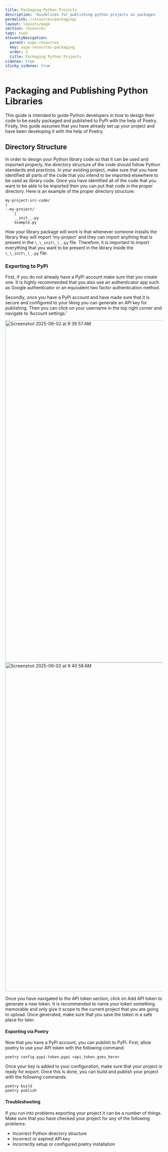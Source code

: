 ```yaml
---
title: Packaging Python Projects
description: 'Guidelines for publishing python projects as packages'
permalink: /resources/packaging/
layout: layouts/page
section: resources
tags: ospo
eleventyNavigation:
  parent: ospo-resources
  key: ospo-resources-packaging
  order: 3
  title: Packaging Python Projects
sidenav: true
sticky_sidenav: true
---
```


# Packaging and Publishing Python Libraries

This guide is intended to guide Python developers in how to design their code to be easily packaged and published to PyPi with the help of Poetry. Firstly, this guide assumes that you have already set up your project and have been developing it with the help of Poetry. 

## Directory Structure

In order to design your Python library code so that it can be used and imported properly, the directory structure of the code should follow Python standards and practices. In your existing project, make sure that you have identified all parts of the code that you intend to be imported elsewhere to be used as library code. Once you have identified all of the code that you want to be able to be imported then you can put that code in the proper directory. Here is an example of the proper directory structure:

```shell
my-project-src-code/
|
--my-project/
	|
	__init__.py
	example.py
```

How your library package will work is that whenever someone installs the library they will import ‘my-project’ and they can import anything that is present in the `\_\_init\_\_.py` file. Therefore, it is important to import everything that you want to be present in the library inside the `\_\_init\_\_.py` file. 

### Exporting to PyPi

First, if you do not already have a PyPi account make sure that you create one. It is highly recommended that you also use an authenticator app such as Google authenticator or an equivalent two factor authentication method.   

Secondly, once you have a PyPi account and have made sure that it is secure and configured to your liking you can generate an API key for publishing. Then you can click on your username in the top right corner and navigate to ‘Account settings.’ 

<img width="1090" alt="Screenshot 2025-06-02 at 9 39 57 AM" src="https://github.com/user-attachments/assets/c3bcc2c7-a20b-4dc1-977f-1ea1bd1cdaba" />

<img width="1048" alt="Screenshot 2025-06-02 at 9 40 58 AM" src="https://github.com/user-attachments/assets/5d92f728-df1e-40ec-906a-5a5f83e0472f" />

Once you have navigated to the API token section, click on Add API token to generate a new token. It is recommended to name your token something memorable and only give it scope to the current project that you are going to upload. Once generated, make sure that you save the token in a safe place for later.

#### Exporting via Poetry

	  
Now that you have a PyPi account, you can publish to PyPi. First, allow poetry to use your API token with the following command:

```shell
poetry config pypi-token.pypi <api_token_goes_here>
```

Once your key is added to your configuration, make sure that your project is ready for export. Once this is done, you can build and publish your project with the following commands:

```shell
poetry build
poetry publish
```

#### Troubleshooting

	  
If you run into problems exporting your project it can be a number of things. Make sure that you have checked your project for any of the following problems:

* Incorrect Python directory structure  
* Incorrect or expired API key  
* Incorrectly setup or configured poetry installation

